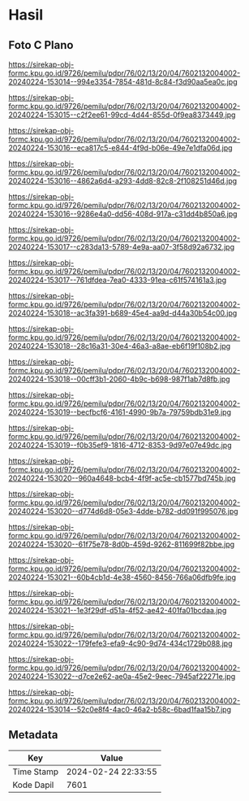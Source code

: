 # Hasil

## Foto C Plano

https://sirekap-obj-formc.kpu.go.id/9726/pemilu/pdpr/76/02/13/20/04/7602132004002-20240224-153014--994e3354-7854-481d-8c84-f3d90aa5ea0c.jpg

https://sirekap-obj-formc.kpu.go.id/9726/pemilu/pdpr/76/02/13/20/04/7602132004002-20240224-153015--c2f2ee61-99cd-4d44-855d-0f9ea8373449.jpg

https://sirekap-obj-formc.kpu.go.id/9726/pemilu/pdpr/76/02/13/20/04/7602132004002-20240224-153016--eca817c5-e844-4f9d-b06e-49e7e1dfa06d.jpg

https://sirekap-obj-formc.kpu.go.id/9726/pemilu/pdpr/76/02/13/20/04/7602132004002-20240224-153016--4862a6d4-a293-4dd8-82c8-2f108251d46d.jpg

https://sirekap-obj-formc.kpu.go.id/9726/pemilu/pdpr/76/02/13/20/04/7602132004002-20240224-153016--9286e4a0-dd56-408d-917a-c31dd4b850a6.jpg

https://sirekap-obj-formc.kpu.go.id/9726/pemilu/pdpr/76/02/13/20/04/7602132004002-20240224-153017--c283da13-5789-4e9a-aa07-3f58d92a6732.jpg

https://sirekap-obj-formc.kpu.go.id/9726/pemilu/pdpr/76/02/13/20/04/7602132004002-20240224-153017--761dfdea-7ea0-4333-91ea-c61f574161a3.jpg

https://sirekap-obj-formc.kpu.go.id/9726/pemilu/pdpr/76/02/13/20/04/7602132004002-20240224-153018--ac3fa391-b689-45e4-aa9d-d44a30b54c00.jpg

https://sirekap-obj-formc.kpu.go.id/9726/pemilu/pdpr/76/02/13/20/04/7602132004002-20240224-153018--28c16a31-30e4-46a3-a8ae-eb6f19f108b2.jpg

https://sirekap-obj-formc.kpu.go.id/9726/pemilu/pdpr/76/02/13/20/04/7602132004002-20240224-153018--00cff3b1-2060-4b9c-b698-987f1ab7d8fb.jpg

https://sirekap-obj-formc.kpu.go.id/9726/pemilu/pdpr/76/02/13/20/04/7602132004002-20240224-153019--becfbcf6-4161-4990-9b7a-79759bdb31e9.jpg

https://sirekap-obj-formc.kpu.go.id/9726/pemilu/pdpr/76/02/13/20/04/7602132004002-20240224-153019--f0b35ef9-1816-4712-8353-9d97e07e49dc.jpg

https://sirekap-obj-formc.kpu.go.id/9726/pemilu/pdpr/76/02/13/20/04/7602132004002-20240224-153020--960a4648-bcb4-4f9f-ac5e-cb1577bd745b.jpg

https://sirekap-obj-formc.kpu.go.id/9726/pemilu/pdpr/76/02/13/20/04/7602132004002-20240224-153020--d774d6d8-05e3-4dde-b782-dd091f995076.jpg

https://sirekap-obj-formc.kpu.go.id/9726/pemilu/pdpr/76/02/13/20/04/7602132004002-20240224-153020--61f75e78-8d0b-459d-9262-811699f82bbe.jpg

https://sirekap-obj-formc.kpu.go.id/9726/pemilu/pdpr/76/02/13/20/04/7602132004002-20240224-153021--60b4cb1d-4e38-4560-8456-766a06dfb9fe.jpg

https://sirekap-obj-formc.kpu.go.id/9726/pemilu/pdpr/76/02/13/20/04/7602132004002-20240224-153021--1e3f29df-d51a-4f52-ae42-401fa01bcdaa.jpg

https://sirekap-obj-formc.kpu.go.id/9726/pemilu/pdpr/76/02/13/20/04/7602132004002-20240224-153022--179fefe3-efa9-4c90-9d74-434c1729b088.jpg

https://sirekap-obj-formc.kpu.go.id/9726/pemilu/pdpr/76/02/13/20/04/7602132004002-20240224-153022--d7ce2e62-ae0a-45e2-9eec-7945af22271e.jpg

https://sirekap-obj-formc.kpu.go.id/9726/pemilu/pdpr/76/02/13/20/04/7602132004002-20240224-153014--52c0e8f4-4ac0-46a2-b58c-6bad1faa15b7.jpg


## Metadata

| Key        | Value               |
| ---------- | ------------------- |
| Time Stamp | 2024-02-24 22:33:55 |
| Kode Dapil | 7601                |



